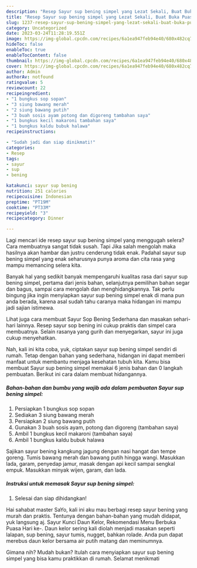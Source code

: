 ```yaml
---
description: "Resep Sayur sup bening simpel yang Lezat Sekali, Buat Buka Puasa Bisa Manjain Lidah"
title: "Resep Sayur sup bening simpel yang Lezat Sekali, Buat Buka Puasa Bisa Manjain Lidah"
slug: 1237-resep-sayur-sup-bening-simpel-yang-lezat-sekali-buat-buka-puasa-bisa-manjain-lidah
category: Uncategorized
date: 2023-03-24T11:28:19.551Z
image: https://img-global.cpcdn.com/recipes/6a1ea947feb94e40/680x482cq70/sayur-sup-bening-simpel-foto-resep-utama.jpg
hideToc: false
enableToc: true
enableTocContent: false
thumbnail: https://img-global.cpcdn.com/recipes/6a1ea947feb94e40/680x482cq70/sayur-sup-bening-simpel-foto-resep-utama.jpg
cover: https://img-global.cpcdn.com/recipes/6a1ea947feb94e40/680x482cq70/sayur-sup-bening-simpel-foto-resep-utama.jpg
author: Admin
authorAv: notfound
ratingvalue: 5
reviewcount: 22
recipeingredient:
- "1 bungkus sop sopan"
- "3 siung bawang merah"
- "2 siung bawang putih"
- "3 buah sosis ayam potong dan digoreng tambahan saya"
- "1 bungkus kecil makaroni tambahan saya"
- "1 bungkus kaldu bubuk halawa"
recipeinstructions:

- "Sudah jadi dan siap dinikmati!"
categories:
- Resep
tags:
- sayur
- sup
- bening

katakunci: sayur sup bening 
nutrition: 251 calories
recipecuisine: Indonesian
preptime: "PT19M"
cooktime: "PT33M"
recipeyield: "3"
recipecategory: Dinner

---
```



Lagi mencari ide resep sayur sup bening simpel yang menggugah selera? Cara membuatnya sangat tidak susah. Tapi Jika salah mengolah maka hasilnya akan hambar dan justru cenderung tidak enak. Padahal sayur sup bening simpel yang enak seharusnya punya aroma dan cita rasa yang mampu memancing selera kita.


Banyak hal yang sedikit banyak mempengaruhi kualitas rasa dari sayur sup bening simpel, pertama dari jenis bahan, selanjutnya pemilihan bahan segar dan bagus, sampai cara mengolah dan menghidangkannya. Tak perlu bingung jika ingin menyiapkan sayur sup bening simpel enak di mana pun anda berada, karena asal sudah tahu caranya maka hidangan ini mampu jadi sajian istimewa.

Lihat juga cara membuat Sayur Sop Bening Sederhana dan masakan sehari-hari lainnya. Resep sayur sop bening ini cukup praktis dan simpel cara membuatnya. Selain rasanya yang gurih dan menyegarkan, sayur ini juga cukup menyehatkan.


Nah, kali ini kita coba, yuk, ciptakan sayur sup bening simpel sendiri di rumah. Tetap dengan bahan yang sederhana, hidangan ini dapat memberi manfaat untuk membantu menjaga kesehatan tubuh kita. Kamu bisa membuat Sayur sup bening simpel memakai 6 jenis bahan dan 0 langkah pembuatan. Berikut ini cara dalam membuat hidangannya.

<!--inarticleads1-->

##### Bahan-bahan dan bumbu yang wajib ada dalam pembuatan Sayur sup bening simpel:

1. Persiapkan 1 bungkus sop sopan
1. Sediakan 3 siung bawang merah
1. Persiapkan 2 siung bawang putih
1. Gunakan 3 buah sosis ayam, potong dan digoreng (tambahan saya)
1. Ambil 1 bungkus kecil makaroni (tambahan saya)
1. Ambil 1 bungkus kaldu bubuk halawa


Sajikan sayur bening kangkung jagung dengan nasi hangat dan tempe goreng. Tumis bawang merah dan bawang putih hingga wangi. Masukkan lada, garam, penyedap jamur, masak dengan api kecil sampai sengkal empuk. Masukkan minyak wijen, garam, dan lada. 

<!--inarticleads2-->

##### Instruksi untuk memasak Sayur sup bening simpel:


1. Selesai dan siap dihidangkan!

Hai sahabat master SaYo, kali ini aku mau berbagi resep sayur bening yang murah dan praktis. Tentunya dengan bahan-bahan yang mudah didapat, yuk langsung aj. Sayur Kunci Daun Kelor, Rekomendasi Menu Berbuka Puasa Hari ke-. Daun kelor sering kali diolah menjadi masakan seperti lalapan, sup bening, sayur tumis, nugget, bahkan rolade. Anda pun dapat merebus daun kelor bersama air putih matang dan meminumnya. 

Gimana nih? Mudah bukan? Itulah cara menyiapkan sayur sup bening simpel yang bisa kamu praktikkan di rumah. Selamat menikmati
